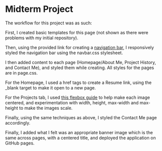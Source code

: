 # Midterm Project
The workflow for this project was as such:

First, I created basic templates for this page (not shown as there were problems with my initial repository). 

Then, using the provided link for creating a <a href="https://www.w3schools.com/css/css_navbar.asp">navigation bar</a>, I responsively styled the navigation bar using the navbar.css stylesheet. 

I then added content to each page (Homepage/About Me, Project History, and Contact Me), and styled them while creating. All styles for the pages are in page.css.

For the Homepage, I used a href tags to create a Resume link, using the _blank target to make it open to a new page.

For the Projects tab, I used <a href=https://css-tricks.com/snippets/css/a-guide-to-flexbox/>this flexbox guide</a> to help make each image centered, and experimentation with width, height, max-width and max-height to make the images scale.

Finally, using the same techniques as above, I styled the Contact Me page accordingly.
  
Finally, I added what I felt was an appropriate banner image which is the same across pages, with a centered title, and deployed the application on GitHub pages.
